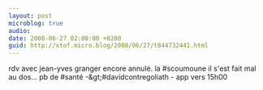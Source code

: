 ```yaml
---
layout: post
microblog: true
audio: 
date: 2008-06-27 02:00:00 +0200
guid: http://xtof.micro.blog/2008/06/27/t844732441.html
---
```

rdv avec jean-yves granger encore annulé. la #scoumoune il s'est fait mal au dos... pb de #santé -&amp;gt;#davidcontregoliath - app vers 15h00
